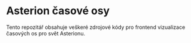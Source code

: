 # Asterion časové osy
Tento repozitář obsahuje veškeré zdrojové kódy pro frontend vizualizace časových os pro svět Asterionu.